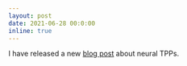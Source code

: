 ```yaml
---
layout: post
date: 2021-06-28 00:0:00
inline: true
---
```


I have released a new [blog post](/blog/2021/tpp2-neural-tpps/) about neural TPPs.
